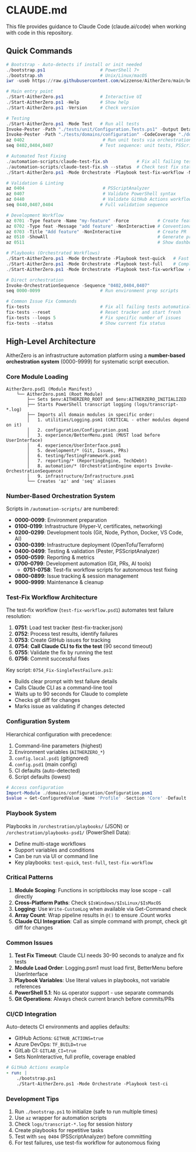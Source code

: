 # CLAUDE.md

This file provides guidance to Claude Code (claude.ai/code) when working with code in this repository.

## Quick Commands

```powershell
# Bootstrap - Auto-detects if install or init needed
./bootstrap.ps1                     # PowerShell 7+ 
./bootstrap.sh                      # Unix/Linux/macOS
iwr -useb https://raw.githubusercontent.com/wizzense/AitherZero/main/bootstrap-ps5.ps1 | iex  # PowerShell 5.1

# Main entry point
./Start-AitherZero.ps1              # Interactive UI
./Start-AitherZero.ps1 -Help        # Show help
./Start-AitherZero.ps1 -Version     # Check version

# Testing
./Start-AitherZero.ps1 -Mode Test   # Run all tests
Invoke-Pester -Path "./tests/unit/Configuration.Tests.ps1" -Output Detailed  # Single test file
Invoke-Pester -Path "./tests/domains/configuration" -CodeCoverage "./domains/configuration/*.psm1"  # With coverage
az 0402                              # Run unit tests via orchestration
seq 0402,0404,0407                  # Test sequence: unit tests, PSScriptAnalyzer, syntax validation

# Automated Test Fixing
./automation-scripts/claude-test-fix.sh           # Fix all failing tests autonomously
./automation-scripts/claude-test-fix.sh --status  # Check test fix status
./Start-AitherZero.ps1 -Mode Orchestrate -Playbook test-fix-workflow -NonInteractive  # Via orchestration

# Validation & Linting
az 0404                              # PSScriptAnalyzer
az 0407                              # Validate PowerShell syntax
az 0440                              # Validate GitHub Actions workflows
seq 0440,0407,0404                  # Full validation sequence

# Development Workflow
az 0701 -Type feature -Name "my-feature" -Force           # Create feature branch
az 0702 -Type feat -Message "add feature" -NonInteractive # Conventional commit
az 0703 -Title "Add feature" -NonInteractive              # Create PR
az 0510 -ShowAll                                          # Generate project report
az 0511                                                   # Show dashboard

# Playbooks (Orchestrated Workflows)
./Start-AitherZero.ps1 -Mode Orchestrate -Playbook test-quick   # Fast validation
./Start-AitherZero.ps1 -Mode Orchestrate -Playbook test-full    # Complete test suite
./Start-AitherZero.ps1 -Mode Orchestrate -Playbook test-fix-workflow  # Fix failing tests

# Direct orchestration
Invoke-OrchestrationSequence -Sequence "0402,0404,0407"
seq 0000-0099                       # Run environment prep scripts

# Common Issue Fix Commands  
fix-tests                           # Fix all failing tests automatically
fix-tests --reset                   # Reset tracker and start fresh
fix-tests --loops 5                 # Fix specific number of issues
fix-tests --status                  # Show current fix status
```

## High-Level Architecture

AitherZero is an infrastructure automation platform using a **number-based orchestration system** (0000-9999) for systematic script execution.

### Core Module Loading

```
AitherZero.psd1 (Module Manifest)
    └── AitherZero.psm1 (Root Module)
        ├── Sets $env:AITHERZERO_ROOT and $env:AITHERZERO_INITIALIZED
        ├── Starts PowerShell transcript logging (logs/transcript-*.log)
        ├── Imports all domain modules in specific order:
        │   1. utilities/Logging.psm1 (CRITICAL - other modules depend on it)
        │   2. configuration/Configuration.psm1
        │   3. experience/BetterMenu.psm1 (MUST load before UserInterface)
        │   4. experience/UserInterface.psm1
        │   5. development/* (Git, Issues, PRs)
        │   6. testing/TestingFramework.psm1
        │   7. reporting/* (ReportingEngine, TechDebt)
        │   8. automation/* (OrchestrationEngine exports Invoke-OrchestrationSequence)
        │   9. infrastructure/Infrastructure.psm1
        └── Creates 'az' and 'seq' aliases
```

### Number-Based Orchestration System

Scripts in `/automation-scripts/` are numbered:
- **0000-0099**: Environment preparation
- **0100-0199**: Infrastructure (Hyper-V, certificates, networking)
- **0200-0299**: Development tools (Git, Node, Python, Docker, VS Code, AI)
- **0300-0399**: Infrastructure deployment (OpenTofu/Terraform)
- **0400-0499**: Testing & validation (Pester, PSScriptAnalyzer)
- **0500-0599**: Reporting & metrics
- **0700-0799**: Development automation (Git, PRs, AI tools)
  - **0751-0758**: Test-fix workflow scripts for autonomous test fixing
- **0800-0899**: Issue tracking & session management
- **9000-9999**: Maintenance & cleanup

### Test-Fix Workflow Architecture

The test-fix workflow (`test-fix-workflow.psd1`) automates test failure resolution:

1. **0751**: Load test tracker (test-fix-tracker.json)
2. **0752**: Process test results, identify failures
3. **0753**: Create GitHub issues for tracking
4. **0754**: **Call Claude CLI to fix the test** (90 second timeout)
5. **0755**: Validate the fix by running the test
6. **0756**: Commit successful fixes

Key script: `0754_Fix-SingleTestFailure.ps1`:
- Builds clear prompt with test failure details
- Calls Claude CLI as a command-line tool
- Waits up to 90 seconds for Claude to complete
- Checks git diff for changes
- Marks issue as validating if changes detected

### Configuration System

Hierarchical configuration with precedence:
1. Command-line parameters (highest)
2. Environment variables (`AITHERZERO_*`)
3. `config.local.psd1` (gitignored)
4. `config.psd1` (main config)
5. CI defaults (auto-detected)
6. Script defaults (lowest)

```powershell
# Access configuration
Import-Module ./domains/configuration/Configuration.psm1
$value = Get-ConfiguredValue -Name 'Profile' -Section 'Core' -Default 'Standard'
```

### Playbook System

Playbooks in `/orchestration/playbooks/` (JSON) or `/orchestration/playbooks-psd1/` (PowerShell Data):
- Define multi-stage workflows
- Support variables and conditions
- Can be run via UI or command line
- Key playbooks: `test-quick`, `test-full`, `test-fix-workflow`

### Critical Patterns

1. **Module Scoping**: Functions in scriptblocks may lose scope - call directly
2. **Cross-Platform Paths**: Check `$IsWindows/$IsLinux/$IsMacOS`
3. **Logging**: Use `Write-CustomLog` when available via Get-Command check
4. **Array Count**: Wrap pipeline results in `@()` to ensure .Count works
5. **Claude CLI Integration**: Call as simple command with prompt, check git diff for changes

### Common Issues

1. **Test Fix Timeout**: Claude CLI needs 30-90 seconds to analyze and fix tests
2. **Module Load Order**: Logging.psm1 must load first, BetterMenu before UserInterface
3. **Playbook Variables**: Use literal values in playbooks, not variable references
4. **PowerShell 5.1**: No `&&` operator support - use separate commands
5. **Git Operations**: Always check current branch before commits/PRs

### CI/CD Integration

Auto-detects CI environments and applies defaults:
- GitHub Actions: `GITHUB_ACTIONS=true`
- Azure DevOps: `TF_BUILD=true`  
- GitLab CI: `GITLAB_CI=true`
- Sets NonInteractive, full profile, coverage enabled

```yaml
# GitHub Actions example
- run: |
    ./bootstrap.ps1
    ./Start-AitherZero.ps1 -Mode Orchestrate -Playbook test-ci
```

### Development Tips

1. Run `./bootstrap.ps1` to initialize (safe to run multiple times)
2. Use `az` wrapper for automation scripts
3. Check `logs/transcript-*.log` for session history
4. Create playbooks for repetitive tasks
5. Test with `seq 0404` (PSScriptAnalyzer) before committing
6. For test failures, use test-fix workflow for autonomous fixing